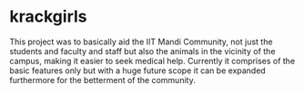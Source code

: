 # krackgirls
This project was to basically aid the IIT Mandi Community, not just the students and faculty and staff but also the animals in the vicinity of the campus, making it easier to seek medical help. Currently it comprises of the basic features only but with a huge future scope it can be expanded furthermore for the betterment of the community.
